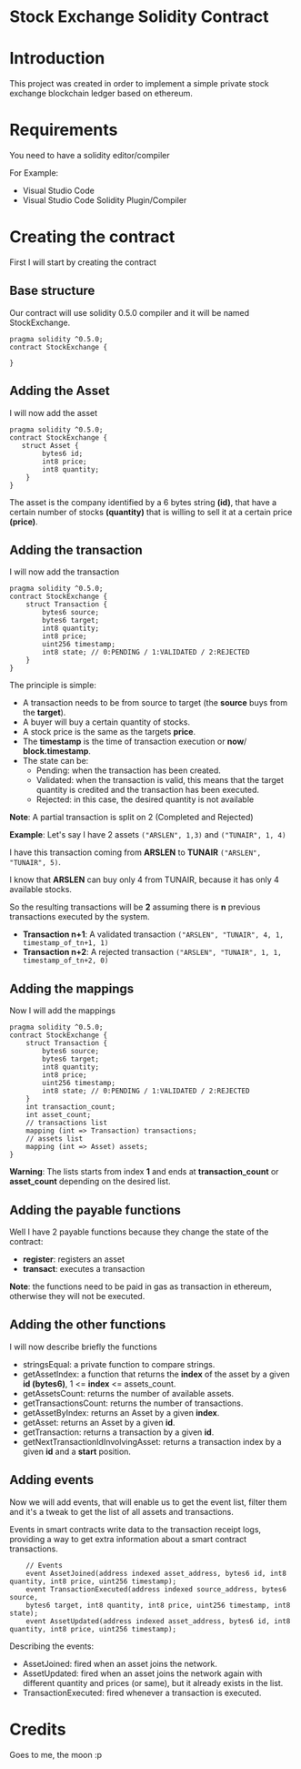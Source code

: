 Stock Exchange Solidity Contract
====

# Introduction
This project was created in order to implement a simple private stock exchange blockchain ledger based on ethereum.

# Requirements
You need to have a solidity editor/compiler

For Example:

- Visual Studio Code
- Visual Studio Code Solidity Plugin/Compiler

# Creating the contract
First I will start by creating the contract

## Base structure
Our contract will use solidity 0.5.0 compiler and it will be named StockExchange.

```solidity
pragma solidity ^0.5.0;
contract StockExchange {

}
```

## Adding the Asset
I will now add the asset
```solidity
pragma solidity ^0.5.0;
contract StockExchange {
   struct Asset {
        bytes6 id; 
        int8 price;
        int8 quantity;
    }
}
```
The asset is the company identified by a 6 bytes string **(id)**, that have a certain number of stocks **(quantity)** that is willing to sell it at a certain price **(price)**.

## Adding the transaction
I will now add the transaction

```solidity
pragma solidity ^0.5.0;
contract StockExchange {
    struct Transaction {
        bytes6 source;
        bytes6 target;
        int8 quantity;
        int8 price;
        uint256 timestamp;
        int8 state; // 0:PENDING / 1:VALIDATED / 2:REJECTED
    }
}
```

The principle is simple:
- A transaction needs to be from source to target (the **source** buys from the **target**).
- A buyer will buy a certain quantity of stocks.
- A stock price is the same as the targets **price**.
- The **timestamp** is the time of transaction execution or **now**/ **block.timestamp**.
- The state can be:
  - Pending: when the transaction has been created.
  - Validated: when the transaction is valid, this means that the target quantity is credited and the transaction has been executed.
  - Rejected: in this case, the desired quantity is not available

**Note**: A partial transaction is split on 2 (Completed and Rejected)

**Example**:
Let's say I have 2 assets ``("ARSLEN", 1,3)`` and ``("TUNAIR", 1, 4)``

I have this transaction coming from **ARSLEN** to **TUNAIR** ``("ARSLEN", "TUNAIR", 5)``.

I know that **ARSLEN** can buy only 4 from TUNAIR, because it has only 4 available stocks.

So the resulting transactions will be **2** assuming there is **n** previous transactions executed by the system.

- **Transaction n+1**: A validated transaction ``("ARSLEN", "TUNAIR", 4, 1, timestamp_of_tn+1, 1)``
- **Transaction n+2**: A rejected transaction ``("ARSLEN", "TUNAIR", 1, 1, timestamp_of_tn+2, 0)``

## Adding the mappings
Now I will add the mappings
```solidity
pragma solidity ^0.5.0;
contract StockExchange {
    struct Transaction {
        bytes6 source;
        bytes6 target;
        int8 quantity;
        int8 price;
        uint256 timestamp;
        int8 state; // 0:PENDING / 1:VALIDATED / 2:REJECTED
    }
    int transaction_count;
    int asset_count;
    // transactions list
    mapping (int => Transaction) transactions;
    // assets list
    mapping (int => Asset) assets;
}
```
**Warning**: The lists starts from index **1** and ends at **transaction_count** or **asset_count** depending on the desired list.

## Adding the payable functions
Well I have 2 payable functions because they change the state of the contract:

- **register**: registers an asset
- **transact**: executes a transaction

**Note**: the functions need to be paid in gas as transaction in ethereum, otherwise they will not be executed.

## Adding the other functions
I will now describe briefly the functions

- stringsEqual: a private function to compare strings.
- getAssetIndex: a function that returns the **index** of the asset by a given **id (bytes6)**, 1 <= **index** <= assets_count.
- getAssetsCount: returns the number of available assets.
- getTransactionsCount: returns the number of transactions.
- getAssetByIndex: returns an Asset by a given **index**.
- getAsset: returns an Asset by a given **id**.
- getTransaction: returns a transaction by a given **id**.
- getNextTransactionIdInvolvingAsset: returns a transaction index by a given **id** and a **start** position.

## Adding events
Now we will add events, that will enable us to get the event list, filter them and it's a tweak to get the list of all assets and transactions.

Events in smart contracts write data to the transaction receipt logs, providing a way to get extra information about a smart contract transactions.

```solidity
    // Events
    event AssetJoined(address indexed asset_address, bytes6 id, int8 quantity, int8 price, uint256 timestamp);
    event TransactionExecuted(address indexed source_address, bytes6 source, 
    bytes6 target, int8 quantity, int8 price, uint256 timestamp, int8 state);
    event AssetUpdated(address indexed asset_address, bytes6 id, int8 quantity, int8 price, uint256 timestamp);
```

Describing the events:
- AssetJoined: fired when an asset joins the network.
- AssetUpdated: fired when an asset joins the network again with different quantity and prices (or same), but it already exists in the list.
- TransactionExecuted: fired whenever a transaction is executed.


# Credits
Goes to me, the moon :p


